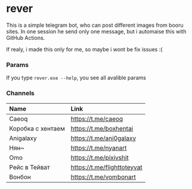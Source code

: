 # rever

This is a simple telegram bot, who can post different images from booru sites. In one session he send only one message, but i automaise this with GitHub Actions. 

If realy, i made this only for me, so maybe i wont be fix issues :(

### Params
If you type ```rever.exe --help```, you see all avalible params

### Channels
|Name|Link|
|:----|:----|
|Caeoq|https://t.me/caeoq|
|Коробка с хентаем|https://t.me/boxhentai|
|Anigalaxy|https://t.me/ani0galaxy|
|Нян~|https://t.me/nyanart|
|Omo|https://t.me/pixivshit|
|Рейс в Тейват|https://t.me/flighttoteyvat|
|Вонбон|https://t.me/vombonart|
